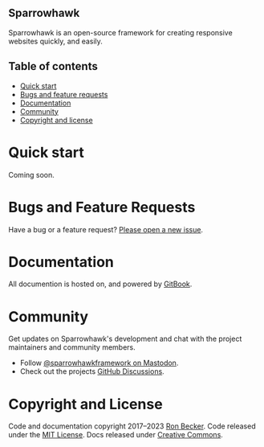 ## Sparrowhawk

Sparrowhawk is an open-source framework for creating responsive websites quickly, and easily.

## Table of contents

- [Quick start](#quick-start)
- [Bugs and feature requests](#bugs-and-feature-requests)
- [Documentation](#documentation)
- [Community](#community)
- [Copyright and license](#copyright-and-license)

# Quick start

Coming soon.

# Bugs and Feature Requests

Have a bug or a feature request? [Please open a new issue](https://github.com/Sparrowhawk-Project/sparrowhawk/issues/new/choose).

# Documentation

All documention is hosted on, and powered by [GitBook](sparrowhawk.gitbook.com).

# Community

Get updates on Sparrowhawk's development and chat with the project maintainers and community members.

- Follow [@sparrowhawkframework on Mastodon](https://mastodon.social/@sparrowhawkframework).
- Check out the projects [GitHub Discussions](https://github.com/Sparrowhawk-Project/sparrowhawk/discussions).

# Copyright and License

Code and documentation copyright 2017–2023 [Ron Becker](https://github.com/Sparrowhawk-Project/sparrowhawk/graphs/contributors). Code released under the [MIT License](https://github.com/Sparrowhawk-Project/sparrowhawk/blob/master/LICENSE). Docs released under [Creative Commons](https://creativecommons.org/licenses/by/3.0/).
